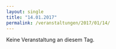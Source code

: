 ```yaml
---
layout: single
title: "14.01.2017"
permalink: /veranstaltungen/2017/01/14/
---
```


Keine Veranstaltung an diesem Tag.
